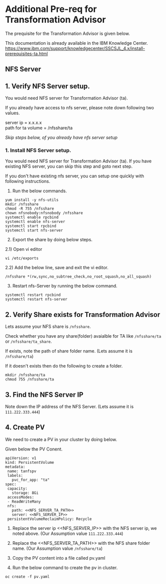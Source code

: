 # Additional Pre-req for Transformation Advisor

The prequisite for the Transformation Advisor is given below.

This documentation is already available in the IBM Knowledge Center. https://www.ibm.com/support/knowledgecenter/SSCSJL_4.x/install-prerequisites-ta.html

## NFS Server

## 1. Verify NFS Server setup.

You would need NFS server for Transformation Advisor (ta).

If you already have access to nfs server, please note down following two values.

server ip = x.x.x.x <br/>
path for ta volume = /nfsshare/ta <br/>

*Skip steps below, of you already have nfs server setup*

### 1. Install NFS Server setup.

You would need NFS server for Transformation Advisor (ta). If you have existing NFS server, you can skip this step and goto next step.

If you don't have existing nfs server, you can setup one quickly with following instructions.

1. Run the below commands.

```
yum install -y nfs-utils
mkdir /nfsshare
chmod -R 755 /nfsshare
chown nfsnobody:nfsnobody /nfsshare
systemctl enable rpcbind
systemctl enable nfs-server
systemctl start rpcbind
systemctl start nfs-server
```

2. Export the share by doing below steps.

2.1) Open vi editor

```
vi /etc/exports
```

2.2) Add the below line, save and exit the vi editor.

```
/nfsshare *(rw,sync,no_subtree_check,no_root_squash,no_all_squash)
```

3. Restart nfs-Server by running the below command.

```
systemctl restart rpcbind
systemctl restart nfs-server
```

## 2. Verify Share exists for Transformation Advisor

Lets assume your NFS share is `/nfsshare`.

Check whether you have any share(folder) avaialble for TA like `/nfsshare/ta`  or `/nfsshare/ta_share`.

If exists, note the path of share folder name. (Lets assume it is `/nfsshare/ta`)

If it doesn't exists then do the following to create a folder.
```
mkdir /nfsshare/ta
chmod 755 /nfsshare/ta
```

## 3. Find the NFS Server IP

Note down the IP address of the NFS Server. (Lets assume it is `111.222.333.444`)

## 4. Create PV

We need to create a PV in your cluster by doing below.

Given below the PV Conent.

```
apiVersion: v1
kind: PersistentVolume
metadata:
 name: tanfspv
 labels:
   pvc_for_app: "ta"
spec:
 capacity:
   storage: 8Gi
 accessModes:
 - ReadWriteMany
 nfs:
   path: <<NFS_SERVER_TA_PATH>>
   server: <<NFS_SERVER_IP>>
 persistentVolumeReclaimPolicy: Recycle
 ```

1. Replace the server ip <<NFS_SERVER_IP>> with the NFS server ip, we noted above. (Our Assumption value `111.222.333.444`)

2. Replace the <<NFS_SERVER_TA_PATH>> with the NFS share folder name. (Our Assumption value `/nfsshare/ta`)

3. Copy the PV content into a file called pv.yaml

4. Run the below command to create the pv in cluster.
```
oc create -f pv.yaml
```
